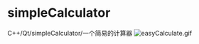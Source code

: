 # simpleCalculator
C++/Qt/simpleCalculator/一个简易的计算器
<img src="https://i.loli.net/2019/02/22/5c6fcee4939ba.gif" alt="easyCalculate.gif" title="easyCalculate.gif" />
